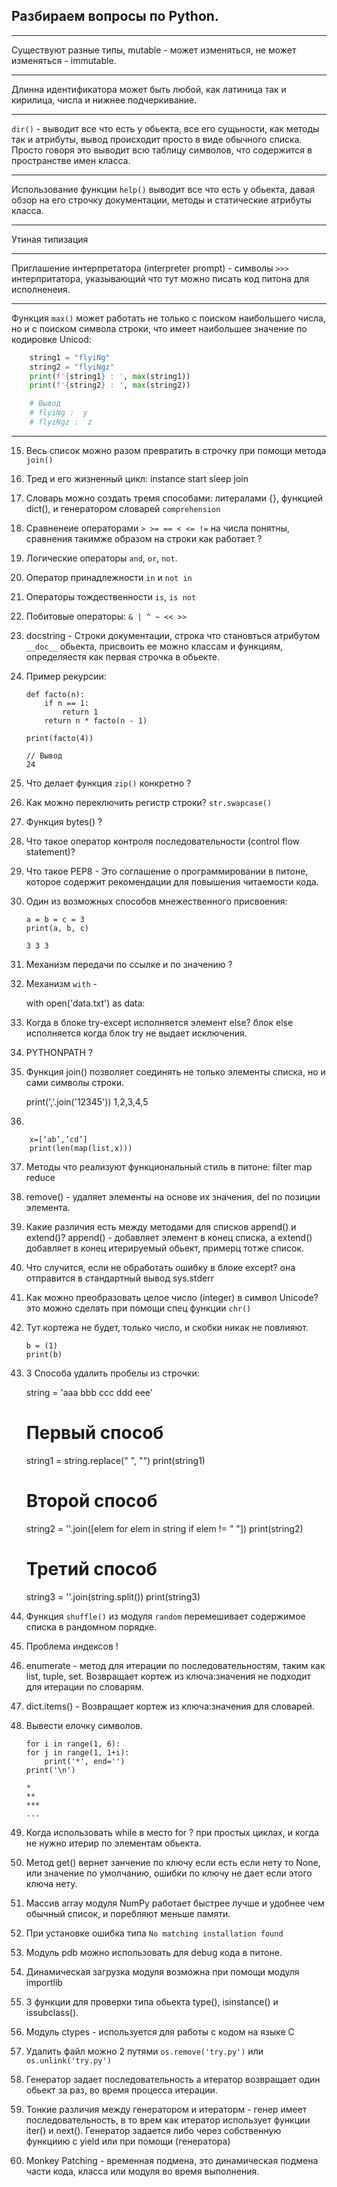 Разбираем вопросы по Python.
---
---

Существуют разные типы, mutable - может изменяться, не может 
изменяться - immutable.

---

Длинна идентификатора может быть любой, как латиница так и кирилица, числа
и нижнее подчеркивание.

---   

`dir()` - выводит все что есть у обьекта, все его сущьности, как методы так 
и атрибуты, вывод происходит просто в виде обычного списка. Просто говоря это 
выводит всю таблицу символов, что содержится в пространстве имен класса.

---

Использование функции `help()` выводит все что есть у обьекта, давая обзор 
на его строчку документации, методы и статические атрибуты класса.

---

Утиная типизация

---

Приглашение интерпретатора (interpreter prompt) - символы `>>>` 
интерпритатора, указывающий что тут можно писать код питона для исполненеия.

---

Функция `max()` может работать не только с поиском наибольшего числа, но 
и с поиском символа строки, что имеет наибольшее значение по кодировке 
Unicod:
    
```python
    string1 = "flyiNg"
    string2 = "flyiNgz"
    print(f'{string1} : ', max(string1))
    print(f'{string2} : ', max(string2))

    # Вывод
    # flyiNg :  y
    # flyiNgz :  z
```

---

15) Весь список можно разом превратить в строчку при помощи метода `join()`

16) Тред и его жизненный цикл: instance start sleep join

17) Словарь можно создать тремя способами: литералами {}, функцией dict(),
и генератором словарей `comprehension`

18) Сравненеие операторами `> >= == < <= !=` на числа понятны, сравнения 
такимже образом на строки как работает ? 

19) Логические операторы `and`, `or`, `not`.

20) Оператор принадлежности `in` и `not in`

21) Операторы тождественности `is`, `is not`

22) Побитовые операторы: `& | ^ ~ << >>` 

23) docstring - Строки документации, строка что становться атрибутом `__doc__`
обьекта, присвоить ее можно классам и функциям, определяестя как первая 
строчка в обьекте.

24) Пример рекурсии:


        def facto(n):
            if n == 1:
                return 1
            return n * facto(n - 1)

        print(facto(4))

        // Вывод
        24

25) Что делает функция `zip()` конкретно ?

26) Как можно переключить регистр строки? `str.swapcase()`

27) Функция bytes() ? 

28) Что такое оператор контроля последовательности (control flow statement)?

29) Что такое РЕР8 - Это соглашение о программировании в питоне, которое 
    содержит рекомендации для повышения читаемости кода.

30) Один из возможных способов мнежественного присвоения:


        a = b = c = 3
        print(a, b, c)

        3 3 3 

31) Механизм передачи по ссылке и по значению ? 

32) Механизм `with` - 


    with open('data.txt') as data:

33) Когда в блоке try-except исполняется элемент else? блок else исполняется 
когда блок try не выдает исключения.

34) PYTHONPATH ? 

35) Функция join() позволяет соединять не только элементы списка, но и сами
символы строки.


    print(','.join('12345'))
    1,2,3,4,5



36) 


        x=[‘ab’,’cd’]
        print(len(map(list,x)))

37) Методы что реализуют функциональный стиль в питоне: filter map reduce

38) remove() - удаляет элементы на основе их значения, del по позиции элемента.

39) Какие различия есть между методами для списков append() и extend()?
append() - добавляет элемент в конец списка, а extend() добавляет в конец 
    итерируемый обьект, примерц тотже список.

40) Что случится, если не обработать ошибку в блоке except? она отправится 
    в стандартный вывод sys.stderr

41) Как можно преобразовать целое число (integer) в символ Unicode? это можно 
сделать при помощи спец функции `chr()`

42) Тут кортежа не будет, только число, и скобки никак не повлияют.


        b = (1)
        print(b)
    

43) 3 Способа удалить пробелы из строчки:
    

    string = 'aaa bbb ccc ddd eee'

    # Первый способ
    string1 = string.replace(" ", "")
    print(string1)

    # Второй способ
    string2 = ''.join([elem for elem in string if elem != " "])
    print(string2)

    # Третий способ
    string3 = ''.join(string.split())
    print(string3)


44) Функция `shuffle()` из модуля `random` перемешивает содержимое списка
в рандомном порядке.

45) Проблема индексов ! 

46) enumerate - метод для итерации по последовательностям, таким как list,
tuple, set. Возвращает кортеж из ключа:значения не подходит для итерации по 
    словарям.

47) dict.items() - Возвращает кортеж из ключа:значения для словарей. 

48) Вывести елочку символов.


        for i in range(1, 6):
        for j in range(1, 1+i):
            print('*', end='')
        print('\n')

        *
        **
        *** 
        ...

49) Когда использовать while в место for ? при простых циклах, и когда не 
    нужно итерир по элементам обьекта. 


50) Метод get() вернет занчение по ключу если есть если нету то None, или
значение по умолчанию, ошибки по ключу не дает если этого ключа нету.

51) Массив array модуля NumPy работает быстрее лучше и удобнее чем обычный список,
и поребляют меньше памяти.

52) При установке ошибка типа `No matching installation found`

53) Модуль pdb можно использовать для debug кода в питоне.

54) Динамическая загрузка модуля возможна при помощи модуля importlib

55) 3 функции для проверки типа обьекта type(), isinstance() и issubclass().

56) Модуль ctypes - используется для работы с кодом на языке C

57) Удалить файл можно 2 путями `os.remove('try.py')` или `os.unlink('try.py')`

58) Генератор задает последовательность а итератор возвращает один обьект за раз,
во время процесса итерации.

59) Тонкие различия между генератором и итераторм - генер имеет последовательность, 
    в то врем как итератор использует функции iter() и next(). Генератор задается
    либо через собственную функциию с yield или при помощи (генератора)

60) Monkey Patching - временная подмена, это динамическая подмена части кода, 
класса или модуля во время выполнения.


















